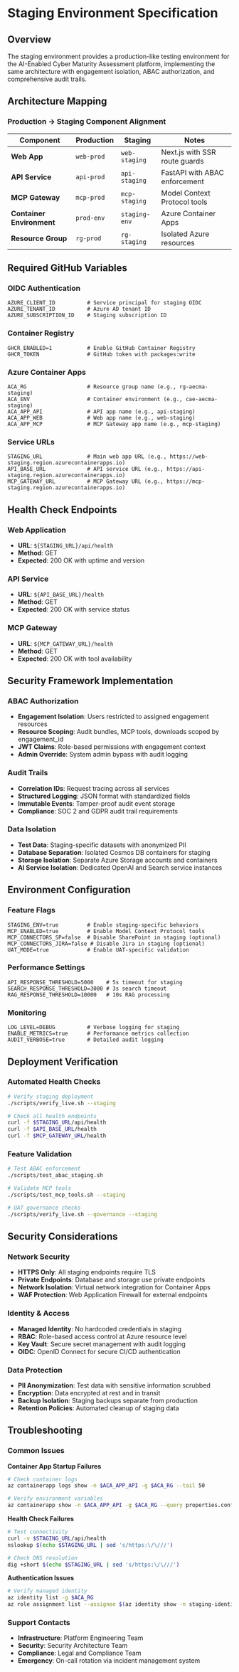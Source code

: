 # Staging Environment Specification

## Overview

The staging environment provides a production-like testing environment for the AI-Enabled Cyber Maturity Assessment platform, implementing the same architecture with engagement isolation, ABAC authorization, and comprehensive audit trails.

## Architecture Mapping

### Production → Staging Component Alignment

| Component | Production | Staging | Notes |
|-----------|------------|---------|-------|
| **Web App** | `web-prod` | `web-staging` | Next.js with SSR route guards |
| **API Service** | `api-prod` | `api-staging` | FastAPI with ABAC enforcement |
| **MCP Gateway** | `mcp-prod` | `mcp-staging` | Model Context Protocol tools |
| **Container Environment** | `prod-env` | `staging-env` | Azure Container Apps |
| **Resource Group** | `rg-prod` | `rg-staging` | Isolated Azure resources |

## Required GitHub Variables

### OIDC Authentication
```
AZURE_CLIENT_ID          # Service principal for staging OIDC
AZURE_TENANT_ID          # Azure AD tenant ID  
AZURE_SUBSCRIPTION_ID    # Staging subscription ID
```

### Container Registry
```
GHCR_ENABLED=1           # Enable GitHub Container Registry
GHCR_TOKEN               # GitHub token with packages:write
```

### Azure Container Apps
```
ACA_RG                   # Resource group name (e.g., rg-aecma-staging)
ACA_ENV                  # Container environment (e.g., cae-aecma-staging)
ACA_APP_API              # API app name (e.g., api-staging)
ACA_APP_WEB              # Web app name (e.g., web-staging)
ACA_APP_MCP              # MCP Gateway app name (e.g., mcp-staging)
```

### Service URLs
```
STAGING_URL              # Main web app URL (e.g., https://web-staging.region.azurecontainerapps.io)
API_BASE_URL             # API service URL (e.g., https://api-staging.region.azurecontainerapps.io)  
MCP_GATEWAY_URL          # MCP Gateway URL (e.g., https://mcp-staging.region.azurecontainerapps.io)
```

## Health Check Endpoints

### Web Application
- **URL**: `${STAGING_URL}/api/health`
- **Method**: GET
- **Expected**: 200 OK with uptime and version

### API Service  
- **URL**: `${API_BASE_URL}/health`
- **Method**: GET
- **Expected**: 200 OK with service status

### MCP Gateway
- **URL**: `${MCP_GATEWAY_URL}/health`
- **Method**: GET
- **Expected**: 200 OK with tool availability

## Security Framework Implementation

### ABAC Authorization
- **Engagement Isolation**: Users restricted to assigned engagement resources
- **Resource Scoping**: Audit bundles, MCP tools, downloads scoped by engagement_id
- **JWT Claims**: Role-based permissions with engagement context
- **Admin Override**: System admin bypass with audit logging

### Audit Trails
- **Correlation IDs**: Request tracing across all services
- **Structured Logging**: JSON format with standardized fields
- **Immutable Events**: Tamper-proof audit event storage
- **Compliance**: SOC 2 and GDPR audit trail requirements

### Data Isolation
- **Test Data**: Staging-specific datasets with anonymized PII
- **Database Separation**: Isolated Cosmos DB containers for staging
- **Storage Isolation**: Separate Azure Storage accounts and containers
- **AI Service Isolation**: Dedicated OpenAI and Search service instances

## Environment Configuration

### Feature Flags
```
STAGING_ENV=true         # Enable staging-specific behaviors
MCP_ENABLED=true         # Enable Model Context Protocol tools
MCP_CONNECTORS_SP=false  # Disable SharePoint in staging (optional)
MCP_CONNECTORS_JIRA=false # Disable Jira in staging (optional)
UAT_MODE=true            # Enable UAT-specific validation
```

### Performance Settings
```
API_RESPONSE_THRESHOLD=5000    # 5s timeout for staging
SEARCH_RESPONSE_THRESHOLD=3000 # 3s search timeout
RAG_RESPONSE_THRESHOLD=10000   # 10s RAG processing
```

### Monitoring
```
LOG_LEVEL=DEBUG          # Verbose logging for staging
ENABLE_METRICS=true      # Performance metrics collection
AUDIT_VERBOSE=true       # Detailed audit logging
```

## Deployment Verification

### Automated Health Checks
```bash
# Verify staging deployment
./scripts/verify_live.sh --staging

# Check all health endpoints
curl -f $STAGING_URL/api/health
curl -f $API_BASE_URL/health  
curl -f $MCP_GATEWAY_URL/health
```

### Feature Validation
```bash
# Test ABAC enforcement
./scripts/test_abac_staging.sh

# Validate MCP tools
./scripts/test_mcp_tools.sh --staging

# UAT governance checks
./scripts/verify_live.sh --governance --staging
```

## Security Considerations

### Network Security
- **HTTPS Only**: All staging endpoints require TLS
- **Private Endpoints**: Database and storage use private endpoints
- **Network Isolation**: Virtual network integration for Container Apps
- **WAF Protection**: Web Application Firewall for external endpoints

### Identity & Access
- **Managed Identity**: No hardcoded credentials in staging
- **RBAC**: Role-based access control at Azure resource level
- **Key Vault**: Secure secret management with audit logging
- **OIDC**: OpenID Connect for secure CI/CD authentication

### Data Protection
- **PII Anonymization**: Test data with sensitive information scrubbed
- **Encryption**: Data encrypted at rest and in transit
- **Backup Isolation**: Staging backups separate from production
- **Retention Policies**: Automated cleanup of staging data

## Troubleshooting

### Common Issues

**Container App Startup Failures**
```bash
# Check container logs
az containerapp logs show -n $ACA_APP_API -g $ACA_RG --tail 50

# Verify environment variables
az containerapp show -n $ACA_APP_API -g $ACA_RG --query properties.configuration.activeRevisionsMode
```

**Health Check Failures**
```bash
# Test connectivity
curl -v $STAGING_URL/api/health
nslookup $(echo $STAGING_URL | sed 's/https:\/\///')

# Check DNS resolution
dig +short $(echo $STAGING_URL | sed 's/https:\/\///')
```

**Authentication Issues**
```bash
# Verify managed identity
az identity list -g $ACA_RG
az role assignment list --assignee $(az identity show -n staging-identity -g $ACA_RG --query principalId -o tsv)
```

### Support Contacts
- **Infrastructure**: Platform Engineering Team
- **Security**: Security Architecture Team  
- **Compliance**: Legal and Compliance Team
- **Emergency**: On-call rotation via incident management system